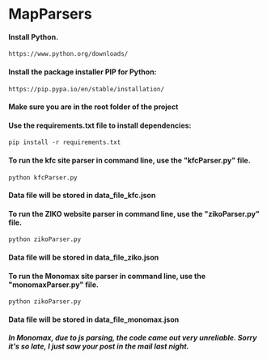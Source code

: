 # MapParsers
#### Install Python.
```
https://www.python.org/downloads/
```
#### Install the package installer PIP for Python:
```
https://pip.pypa.io/en/stable/installation/
```
#### Make sure you are in the root folder of the project<br>
#### Use the requirements.txt file to install dependencies:
```
pip install -r requirements.txt
```
#### To run the kfc site parser in command line, use the "kfcParser.py" file.
~~~
python kfcParser.py
~~~
#### Data file will be stored in data_file_kfc.json

#### To run the ZIKO website parser in command line, use the "zikoParser.py" file.
~~~
python zikoParser.py
~~~
#### Data file will be stored in data_file_ziko.json
#### To run the Monomax site parser in command line, use the "monomaxParser.py" file. 
~~~
python zikoParser.py
~~~
#### Data file will be stored in data_file_monomax.json
##### In Monomax, due to js parsing, the code came out very unreliable. Sorry it's so late, I just saw your post in the mail last night.

